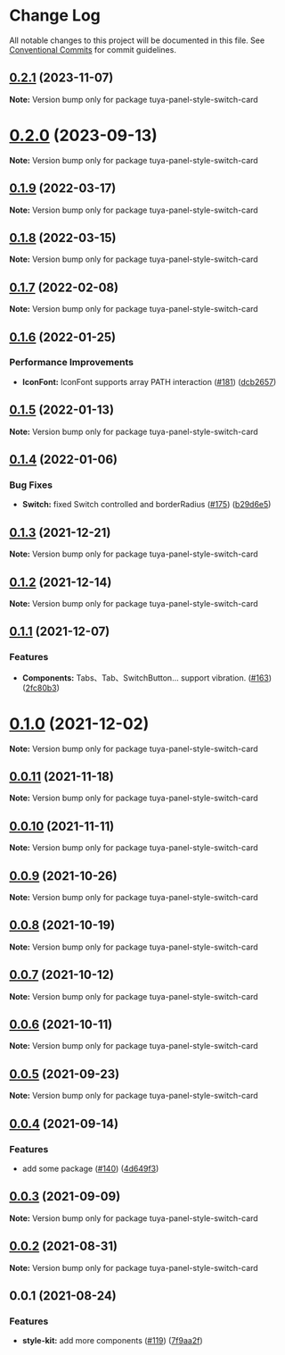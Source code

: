 # Change Log

All notable changes to this project will be documented in this file.
See [Conventional Commits](https://conventionalcommits.org) for commit guidelines.

## [0.2.1](https://github.com/tuya/tuya-panel-kit/compare/tuya-panel-style-switch-card@0.2.0...tuya-panel-style-switch-card@0.2.1) (2023-11-07)

**Note:** Version bump only for package tuya-panel-style-switch-card





# [0.2.0](https://github.com/tuya/tuya-panel-kit/compare/tuya-panel-style-switch-card@0.1.9...tuya-panel-style-switch-card@0.2.0) (2023-09-13)

**Note:** Version bump only for package tuya-panel-style-switch-card





## [0.1.9](https://github.com/tuya/tuya-panel-kit/compare/tuya-panel-style-switch-card@0.1.8...tuya-panel-style-switch-card@0.1.9) (2022-03-17)

**Note:** Version bump only for package tuya-panel-style-switch-card





## [0.1.8](https://github.com/tuya/tuya-panel-kit/compare/tuya-panel-style-switch-card@0.1.7...tuya-panel-style-switch-card@0.1.8) (2022-03-15)

**Note:** Version bump only for package tuya-panel-style-switch-card





## [0.1.7](https://github.com/tuya/tuya-panel-kit/compare/tuya-panel-style-switch-card@0.1.6...tuya-panel-style-switch-card@0.1.7) (2022-02-08)

**Note:** Version bump only for package tuya-panel-style-switch-card





## [0.1.6](https://github.com/tuya/tuya-panel-kit/compare/tuya-panel-style-switch-card@0.1.5...tuya-panel-style-switch-card@0.1.6) (2022-01-25)


### Performance Improvements

* **IconFont:** IconFont supports array PATH interaction ([#181](https://github.com/tuya/tuya-panel-kit/issues/181)) ([dcb2657](https://github.com/tuya/tuya-panel-kit/commit/dcb265796730e79c0671ad485ea45458193fba11))





## [0.1.5](https://github.com/tuya/tuya-panel-kit/compare/tuya-panel-style-switch-card@0.1.4...tuya-panel-style-switch-card@0.1.5) (2022-01-13)

**Note:** Version bump only for package tuya-panel-style-switch-card





## [0.1.4](https://github.com/tuya/tuya-panel-kit/compare/tuya-panel-style-switch-card@0.1.3...tuya-panel-style-switch-card@0.1.4) (2022-01-06)


### Bug Fixes

* **Switch:** fixed Switch controlled and borderRadius ([#175](https://github.com/tuya/tuya-panel-kit/issues/175)) ([b29d6e5](https://github.com/tuya/tuya-panel-kit/commit/b29d6e55f84513bac861db3df46102948959e543))





## [0.1.3](https://github.com/tuya/tuya-panel-kit/compare/tuya-panel-style-switch-card@0.1.2...tuya-panel-style-switch-card@0.1.3) (2021-12-21)

**Note:** Version bump only for package tuya-panel-style-switch-card





## [0.1.2](https://github.com/tuya/tuya-panel-kit/compare/tuya-panel-style-switch-card@0.1.1...tuya-panel-style-switch-card@0.1.2) (2021-12-14)

**Note:** Version bump only for package tuya-panel-style-switch-card





## [0.1.1](https://github.com/tuya/tuya-panel-kit/compare/tuya-panel-style-switch-card@0.0.11...tuya-panel-style-switch-card@0.1.1) (2021-12-07)


### Features

* **Components:** Tabs、Tab、SwitchButton... support vibration. ([#163](https://github.com/tuya/tuya-panel-kit/issues/163)) ([2fc80b3](https://github.com/tuya/tuya-panel-kit/commit/2fc80b3924890e9f5076475472ac5d5b41f17f33))





# [0.1.0](https://github.com/tuya/tuya-panel-kit/compare/tuya-panel-style-switch-card@0.0.11...tuya-panel-style-switch-card@0.1.0) (2021-12-02)

**Note:** Version bump only for package tuya-panel-style-switch-card





## [0.0.11](https://github.com/tuya/tuya-panel-kit/compare/tuya-panel-style-switch-card@0.0.10...tuya-panel-style-switch-card@0.0.11) (2021-11-18)

**Note:** Version bump only for package tuya-panel-style-switch-card





## [0.0.10](https://github.com/tuya/tuya-panel-kit/compare/tuya-panel-style-switch-card@0.0.9...tuya-panel-style-switch-card@0.0.10) (2021-11-11)

**Note:** Version bump only for package tuya-panel-style-switch-card





## [0.0.9](https://github.com/tuya/tuya-panel-kit/compare/tuya-panel-style-switch-card@0.0.8...tuya-panel-style-switch-card@0.0.9) (2021-10-26)

**Note:** Version bump only for package tuya-panel-style-switch-card





## [0.0.8](https://github.com/tuya/tuya-panel-kit/compare/tuya-panel-style-switch-card@0.0.6...tuya-panel-style-switch-card@0.0.8) (2021-10-19)

**Note:** Version bump only for package tuya-panel-style-switch-card





## [0.0.7](https://github.com/tuya/tuya-panel-kit/compare/tuya-panel-style-switch-card@0.0.6...tuya-panel-style-switch-card@0.0.7) (2021-10-12)

**Note:** Version bump only for package tuya-panel-style-switch-card





## [0.0.6](https://github.com/tuya/tuya-panel-kit/compare/tuya-panel-style-switch-card@0.0.5...tuya-panel-style-switch-card@0.0.6) (2021-10-11)

**Note:** Version bump only for package tuya-panel-style-switch-card





## [0.0.5](https://github.com/tuya/tuya-panel-kit/compare/tuya-panel-style-switch-card@0.0.4...tuya-panel-style-switch-card@0.0.5) (2021-09-23)

**Note:** Version bump only for package tuya-panel-style-switch-card





## [0.0.4](https://github.com/tuya/tuya-panel-kit/compare/tuya-panel-style-switch-card@0.0.3...tuya-panel-style-switch-card@0.0.4) (2021-09-14)


### Features

* add some package ([#140](https://github.com/tuya/tuya-panel-kit/issues/140)) ([4d649f3](https://github.com/tuya/tuya-panel-kit/commit/4d649f3020ac96bc9aa16c0d27f925b13244317c))





## [0.0.3](https://github.com/tuya/tuya-panel-kit/compare/tuya-panel-style-switch-card@0.0.2...tuya-panel-style-switch-card@0.0.3) (2021-09-09)

**Note:** Version bump only for package tuya-panel-style-switch-card





## [0.0.2](https://github.com/tuya/tuya-panel-kit/compare/tuya-panel-style-switch-card@0.0.1...tuya-panel-style-switch-card@0.0.2) (2021-08-31)

**Note:** Version bump only for package tuya-panel-style-switch-card





## 0.0.1 (2021-08-24)


### Features

* **style-kit:** add more components ([#119](https://github.com/tuya/tuya-panel-kit/issues/119)) ([7f9aa2f](https://github.com/tuya/tuya-panel-kit/commit/7f9aa2fecf01c73760eeb88fcc09703ccef3afca))
